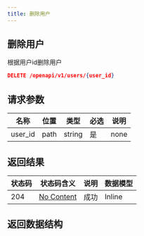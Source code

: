 ```yaml
---
title: 删除用户
---
```


## 删除用户

根据用户id删除用户

```json title="请求路径"
DELETE /openapi/v1/users/{user_id}
```

## 请求参数

|名称|位置|类型|必选|说明|
|---|---|---|---|---|
|user_id|path|string| 是 |none|


## 返回结果

|状态码|状态码含义|说明|数据模型|
|---|---|---|---|
|204|[No Content](https://tools.ietf.org/html/rfc7231#section-6.3.5)|成功|Inline|

## 返回数据结构

<a id="opIdopenapi_v1_users_create"></a>